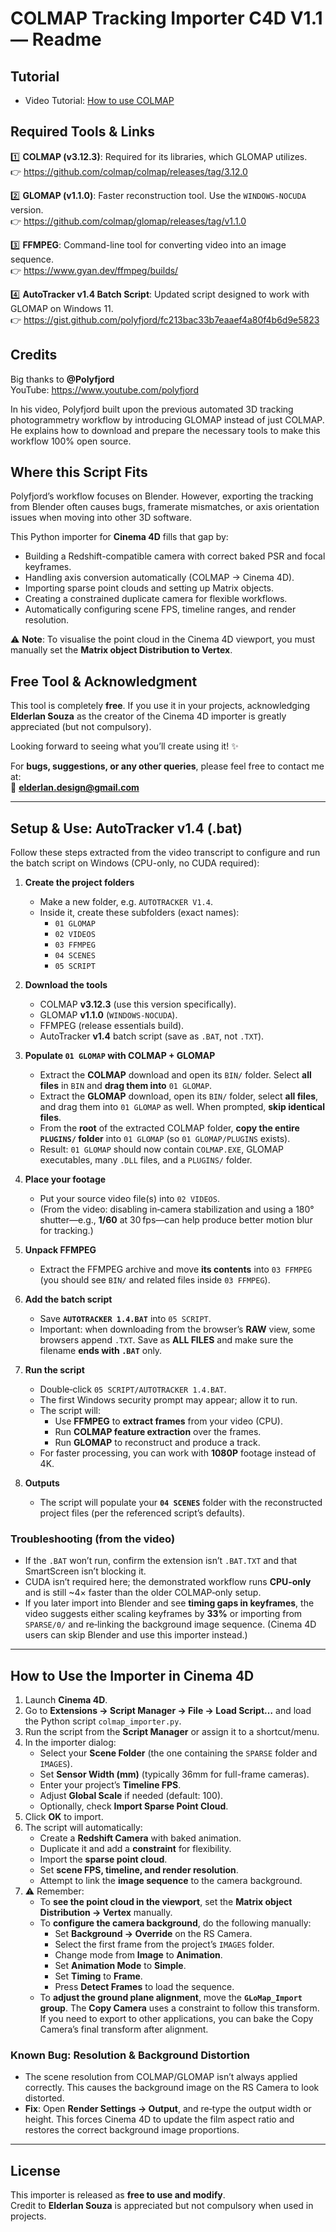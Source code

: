 # COLMAP Tracking Importer C4D V1.1 — Readme

## Tutorial
- Video Tutorial: [How to use COLMAP](https://www.youtube.com/watch?v=PhdEk_RxkGQ)

## Required Tools & Links
1️⃣ **COLMAP (v3.12.3)**: Required for its libraries, which GLOMAP utilizes.  
👉 https://github.com/colmap/colmap/releases/tag/3.12.0

2️⃣ **GLOMAP (v1.1.0)**: Faster reconstruction tool. Use the `WINDOWS-NOCUDA` version.  
👉 https://github.com/colmap/glomap/releases/tag/v1.1.0

3️⃣ **FFMPEG**: Command-line tool for converting video into an image sequence.  
👉 https://www.gyan.dev/ffmpeg/builds/

4️⃣ **AutoTracker v1.4 Batch Script**: Updated script designed to work with GLOMAP on Windows 11.  
👉 https://gist.github.com/polyfjord/fc213bac33b7eaaef4a80f4b6d9e5823

## Credits
Big thanks to **@Polyfjord**  
YouTube: https://www.youtube.com/polyfjord

In his video, Polyfjord built upon the previous automated 3D tracking photogrammetry workflow by introducing GLOMAP instead of just COLMAP. He explains how to download and prepare the necessary tools to make this workflow 100% open source.

## Where this Script Fits
Polyfjord’s workflow focuses on Blender. However, exporting the tracking from Blender often causes bugs, framerate mismatches, or axis orientation issues when moving into other 3D software.

This Python importer for **Cinema 4D** fills that gap by:
- Building a Redshift-compatible camera with correct baked PSR and focal keyframes.
- Handling axis conversion automatically (COLMAP → Cinema 4D).
- Importing sparse point clouds and setting up Matrix objects.
- Creating a constrained duplicate camera for flexible workflows.
- Automatically configuring scene FPS, timeline ranges, and render resolution.

⚠️ **Note**: To visualise the point cloud in the Cinema 4D viewport, you must manually set the **Matrix object Distribution to Vertex**.

## Free Tool & Acknowledgment
This tool is completely **free**. If you use it in your projects, acknowledging **Elderlan Souza** as the creator of the Cinema 4D importer is greatly appreciated (but not compulsory).

Looking forward to seeing what you’ll create using it! ✨

For **bugs, suggestions, or any other queries**, please feel free to contact me at:  
📧 **elderlan.design@gmail.com**

---

## Setup & Use: AutoTracker v1.4 (.bat)
Follow these steps extracted from the video transcript to configure and run the batch script on Windows (CPU-only, no CUDA required):

1. **Create the project folders**
   - Make a new folder, e.g. `AUTOTRACKER V1.4`.
   - Inside it, create these subfolders (exact names):
     - `01 GLOMAP`
     - `02 VIDEOS`
     - `03 FFMPEG`
     - `04 SCENES`
     - `05 SCRIPT`

2. **Download the tools**
   - COLMAP **v3.12.3** (use this version specifically).
   - GLOMAP **v1.1.0** (`WINDOWS-NOCUDA`).
   - FFMPEG (release essentials build).
   - AutoTracker **v1.4** batch script (save as `.BAT`, not `.TXT`).

3. **Populate `01 GLOMAP` with COLMAP + GLOMAP**
   - Extract the **COLMAP** download and open its `BIN/` folder. Select **all files** in `BIN` and **drag them into** `01 GLOMAP`.
   - Extract the **GLOMAP** download, open its `BIN/` folder, select **all files**, and drag them into `01 GLOMAP` as well. When prompted, **skip identical files**.
   - From the **root** of the extracted COLMAP folder, **copy the entire `PLUGINS/` folder** into `01 GLOMAP` (so `01 GLOMAP/PLUGINS` exists).
   - Result: `01 GLOMAP` should now contain `COLMAP.EXE`, GLOMAP executables, many `.DLL` files, and a `PLUGINS/` folder.

4. **Place your footage**
   - Put your source video file(s) into `02 VIDEOS`.
   - (From the video: disabling in‑camera stabilization and using a 180° shutter—e.g., **1/60** at 30 fps—can help produce better motion blur for tracking.)

5. **Unpack FFMPEG**
   - Extract the FFMPEG archive and move **its contents** into `03 FFMPEG` (you should see `BIN/` and related files inside `03 FFMPEG`).

6. **Add the batch script**
   - Save **`AUTOTRACKER 1.4.BAT`** into `05 SCRIPT`.
   - Important: when downloading from the browser’s **RAW** view, some browsers append `.TXT`. Save as **ALL FILES** and make sure the filename **ends with `.BAT`** only.

7. **Run the script**
   - Double‑click `05 SCRIPT/AUTOTRACKER 1.4.BAT`.
   - The first Windows security prompt may appear; allow it to run.
   - The script will:
     - Use **FFMPEG** to **extract frames** from your video (CPU).
     - Run **COLMAP feature extraction** over the frames.
     - Run **GLOMAP** to reconstruct and produce a track.
   - For faster processing, you can work with **1080P** footage instead of 4K.

8. **Outputs**
   - The script will populate your **`04 SCENES`** folder with the reconstructed project files (per the referenced script’s defaults).

### Troubleshooting (from the video)
- If the `.BAT` won’t run, confirm the extension isn’t `.BAT.TXT` and that SmartScreen isn’t blocking it.
- CUDA isn’t required here; the demonstrated workflow runs **CPU‑only** and is still ~4× faster than the older COLMAP‑only setup.
- If you later import into Blender and see **timing gaps in keyframes**, the video suggests either scaling keyframes by **33%** or importing from `SPARSE/0/` and re‑linking the background image sequence. (Cinema 4D users can skip Blender and use this importer instead.)

---

## How to Use the Importer in Cinema 4D
1. Launch **Cinema 4D**.
2. Go to **Extensions → Script Manager → File → Load Script…** and load the Python script `colmap_importer.py`.
3. Run the script from the **Script Manager** or assign it to a shortcut/menu.
4. In the importer dialog:
   - Select your **Scene Folder** (the one containing the `SPARSE` folder and `IMAGES`).
   - Set **Sensor Width (mm)** (typically 36mm for full-frame cameras).
   - Enter your project’s **Timeline FPS**.
   - Adjust **Global Scale** if needed (default: 100).
   - Optionally, check **Import Sparse Point Cloud**.
5. Click **OK** to import.
6. The script will automatically:
   - Create a **Redshift Camera** with baked animation.
   - Duplicate it and add a **constraint** for flexibility.
   - Import the **sparse point cloud**.
   - Set **scene FPS, timeline, and render resolution**.
   - Attempt to link the **image sequence** to the camera background.
7. ⚠️ Remember:
   - To **see the point cloud in the viewport**, set the **Matrix object Distribution → Vertex** manually.
   - To **configure the camera background**, do the following manually:
     - Set **Background → Override** on the RS Camera.
     - Select the first frame from the project’s `IMAGES` folder.
     - Change mode from **Image** to **Animation**.
     - Set **Animation Mode** to **Simple**.
     - Set **Timing** to **Frame**.
     - Press **Detect Frames** to load the sequence.
   - To **adjust the ground plane alignment**, move the **`GLoMap_Import` group**. The **Copy Camera** uses a constraint to follow this transform. If you need to export to other applications, you can bake the Copy Camera’s final transform after alignment.

### Known Bug: Resolution & Background Distortion
- The scene resolution from COLMAP/GLOMAP isn’t always applied correctly. This causes the background image on the RS Camera to look distorted.
- **Fix**: Open **Render Settings → Output**, and re‑type the output width or height. This forces Cinema 4D to update the film aspect ratio and restores the correct background image proportions.

---

## License
This importer is released as **free to use and modify**.  
Credit to **Elderlan Souza** is appreciated but not compulsory when used in projects.
